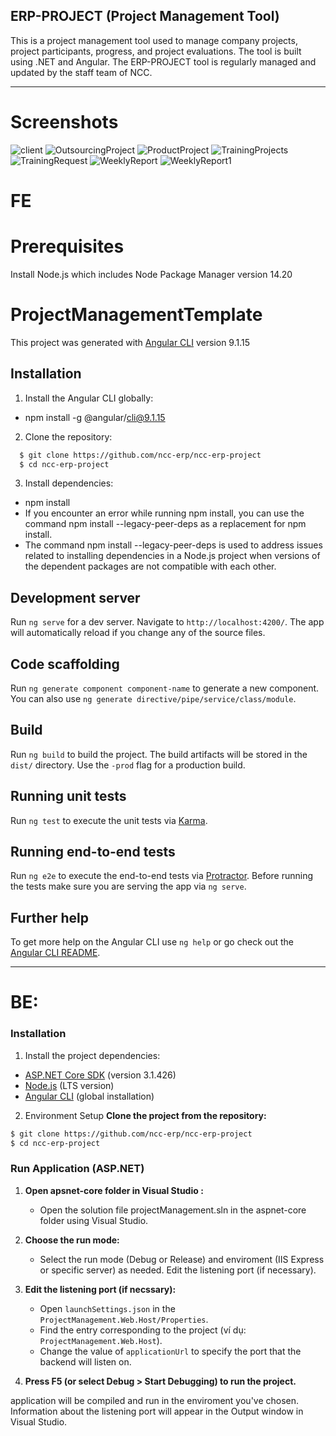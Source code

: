 ## ERP-PROJECT (Project Management Tool)
This is a project management tool used to manage company projects, project participants, progress, and project evaluations. The tool is built using .NET and Angular. The ERP-PROJECT tool is regularly managed and updated by the staff team of NCC.

-----
# Screenshots
![client](https://github.com/Duc22599/Test-NCC-Nguyen-Anh-Duc/assets/111440755/bbc35249-8945-497a-9c4d-fb1b3d22e0c0)
![OutsourcingProject](https://github.com/Duc22599/Test-NCC-Nguyen-Anh-Duc/assets/111440755/f535bc3c-0861-4591-99bb-054aac3129da)
![ProductProject](https://github.com/Duc22599/Test-NCC-Nguyen-Anh-Duc/assets/111440755/5b1cd91f-a3bb-4ff2-ab76-422d0e37b755)
![TrainingProjects](https://github.com/Duc22599/Test-NCC-Nguyen-Anh-Duc/assets/111440755/9205109b-7253-4fdc-b5e4-a8fb90d75418)
![TrainingRequest](https://github.com/Duc22599/Test-NCC-Nguyen-Anh-Duc/assets/111440755/329d8e7b-0db1-4b50-a0f5-7f824b126111)
![WeeklyReport](https://github.com/Duc22599/Test-NCC-Nguyen-Anh-Duc/assets/111440755/73010a66-1d3c-4944-8ff0-583b055d5b5c)
![WeeklyReport1](https://github.com/Duc22599/Test-NCC-Nguyen-Anh-Duc/assets/111440755/42bc3fc9-a153-4843-a800-e226cc090a99)

# FE

# Prerequisites
 Install Node.js which includes Node Package Manager version 14.20  

# ProjectManagementTemplate
This project was generated with [Angular CLI](https://github.com/angular/angular-cli) version 9.1.15

## Installation
1. Install the Angular CLI globally: 
 - npm install -g @angular/cli@9.1.15

2. Clone the repository:
 ```bash
   $ git clone https://github.com/ncc-erp/ncc-erp-project
   $ cd ncc-erp-project
```

3. Install dependencies:
 - npm install 
 - If you encounter an error while running npm install, you can use the command npm install --legacy-peer-deps as a replacement for npm install.    
 - The command npm install --legacy-peer-deps is used to address issues related to installing dependencies in a Node.js project when versions of the dependent packages are not compatible with each other. 
    
## Development server
Run `ng serve` for a dev server. Navigate to `http://localhost:4200/`. The app will automatically reload if you change any of the source files.

## Code scaffolding

Run `ng generate component component-name` to generate a new component. You can also use `ng generate directive/pipe/service/class/module`.

## Build

Run `ng build` to build the project. The build artifacts will be stored in the `dist/` directory. Use the `-prod` flag for a production build.

## Running unit tests

Run `ng test` to execute the unit tests via [Karma](https://karma-runner.github.io).

## Running end-to-end tests

Run `ng e2e` to execute the end-to-end tests via [Protractor](http://www.protractortest.org/).
Before running the tests make sure you are serving the app via `ng serve`.

## Further help

To get more help on the Angular CLI use `ng help` or go check out the [Angular CLI README](https://github.com/angular/angular-cli/blob/master/README.md).

-----

# BE: 
### Installation
1. Install the project dependencies:
- [ASP.NET Core SDK](https://dotnet.microsoft.com/download) (version 3.1.426)
- [Node.js](https://nodejs.org/) (LTS version)
- [Angular CLI](https://cli.angular.io/) (global installation)

2. Environment Setup
**Clone the project from the repository:**
```bash
$ git clone https://github.com/ncc-erp/ncc-erp-project
$ cd ncc-erp-project
```

### Run Application (ASP.NET) 

1. **Open apsnet-core folder in Visual Studio :**
   - Open the solution file projectManagement.sln in the aspnet-core folder using Visual Studio. 

2. **Choose the run mode:**
   - Select the run mode (Debug or Release) and enviroment (IIS Express or specific server) as needed. Edit the listening port (if necessary).

3. **Edit the listening port (if necssary):**
   - Open `launchSettings.json` in the `ProjectManagement.Web.Host/Properties`.
   - Find the entry corresponding to the project (ví dụ: `ProjectManagement.Web.Host`).
   - Change the value of `applicationUrl` to specify the port that the backend will listen on.

4. **Press F5 (or select Debug > Start Debugging) to run the project.**

application will be compiled and run in the enviroment you've chosen. Information about the listening port will appear in the Output window in Visual Studio.




